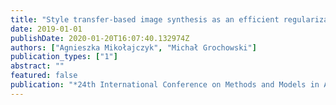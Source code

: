 ```yaml
---
title: "Style transfer-based image synthesis as an efficient regularization technique in deep learning"
date: 2019-01-01
publishDate: 2020-01-20T16:07:40.132974Z
authors: ["Agnieszka Mikołajczyk", "Michał Grochowski"]
publication_types: ["1"]
abstract: ""
featured: false
publication: "*24th International Conference on Methods and Models in Automation and Robotics, arXiv:1905.10974*"
---
```


